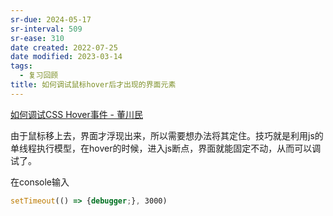 ```yaml
---
sr-due: 2024-05-17
sr-interval: 509
sr-ease: 310
date created: 2022-07-25
date modified: 2023-03-14
tags:
  - 复习回顾
title: 如何调试鼠标hover后才出现的界面元素
---
```


[如何调试CSS Hover事件 - 董川民](https://www.dongchuanmin.com/xhtml/1642.html)

由于鼠标移上去，界面才浮现出来，所以需要想办法将其定住。技巧就是利用js的单线程执行模型，在hover的时候，进入js断点，界面就能固定不动，从而可以调试了。

在console输入

```JavaScript
setTimeout(() => {debugger;}, 3000)
```
